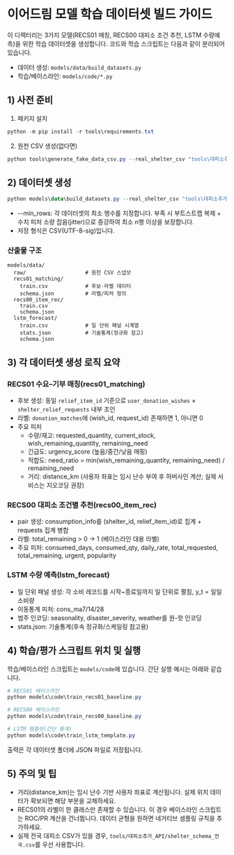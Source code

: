# 이어드림 모델 학습 데이터셋 빌드 가이드

이 디렉터리는 3가지 모델(RECS01 매칭, RECS00 대피소 조건 추천, LSTM 수량예측)을 위한 학습 데이터셋을 생성합니다. 코드와 학습 스크립트는 다음과 같이 분리되어 있습니다.

- 데이터 생성: `models/data/build_datasets.py`
- 학습/베이스라인: `models/code/*.py`

## 1) 사전 준비
1. 패키지 설치
```powershell
python -m pip install -r tools\requirements.txt
```
2. 원천 CSV 생성(없다면)
```powershell
python tools\generate_fake_data_csv.py --real_shelter_csv "tools\대피소추가_API\shelter_schema_전국.csv" --seed 42
```

## 2) 데이터셋 생성
```powershell
python models\data\build_datasets.py --real_shelter_csv "tools\대피소추가_API\shelter_schema_전국.csv" --seed 42 --min_rows 30000
```
- --min_rows: 각 데이터셋의 최소 행수를 지정합니다. 부족 시 부트스트랩 복제 + 수치 피처 소량 잡음(jitter)으로 증강하여 최소 n행 이상을 보장합니다.
- 저장 형식은 CSV(UTF-8-sig)입니다.

### 산출물 구조
```
models/data/
  raw/                   # 원천 CSV 스냅샷
  recs01_matching/
    train.csv            # 후보-라벨 데이터
    schema.json          # 라벨/피처 정의
  recs00_item_rec/
    train.csv
    schema.json
  lstm_forecast/
    train.csv            # 일 단위 패널 시계열
    stats.json           # 기술통계(정규화 참고)
    schema.json
```

## 3) 각 데이터셋 생성 로직 요약

### RECS01 수요–기부 매칭(recs01_matching)
- 후보 생성: 동일 `relief_item_id` 기준으로 `user_donation_wishes` × `shelter_relief_requests` 내부 조인
- 라벨: `donation_matches`에 (wish_id, request_id) 존재하면 1, 아니면 0
- 주요 피처
  - 수량/재고: requested_quantity, current_stock, wish_remaining_quantity, remaining_need
  - 긴급도: urgency_score (높음/중간/낮음 매핑)
  - 적합도: need_ratio = min(wish_remaining_quantity, remaining_need) / remaining_need
  - 거리: distance_km (사용자 좌표는 임시 난수 부여 후 허버사인 계산; 실제 서비스는 지오코딩 권장)

### RECS00 대피소 조건별 추천(recs00_item_rec)
- pair 생성: consumption_info를 (shelter_id, relief_item_id)로 집계 + requests 집계 병합
- 라벨: total_remaining > 0 → 1 (베이스라인 대용 라벨)
- 주요 피처: consumed_days, consumed_qty, daily_rate, total_requested, total_remaining, urgent, popularity

### LSTM 수량 예측(lstm_forecast)
- 일 단위 패널 생성: 각 소비 레코드를 시작~종료일까지 일 단위로 펼침, y_t = 일일 소비량
- 이동통계 피처: cons_ma7/14/28
- 범주 인코딩: seasonality, disaster_severity, weather를 원-핫 인코딩
- stats.json: 기술통계(후속 정규화/스케일링 참고용)

## 4) 학습/평가 스크립트 위치 및 실행
학습/베이스라인 스크립트는 `models/code`에 있습니다. 간단 실행 예시는 아래와 같습니다.

```powershell
# RECS01 베이스라인
python models\code\train_recs01_baseline.py

# RECS00 베이스라인
python models\code\train_recs00_baseline.py

# LSTM 템플릿(간단 통계)
python models\code\train_lstm_template.py
```

출력은 각 데이터셋 폴더에 JSON 파일로 저장됩니다.

## 5) 주의 및 팁
- 거리(distance_km)는 임시 난수 기반 사용자 좌표로 계산됩니다. 실제 위치 데이터가 확보되면 해당 부분을 교체하세요.
- RECS01의 라벨이 한 클래스만 존재할 수 있습니다. 이 경우 베이스라인 스크립트는 ROC/PR 계산을 건너뜁니다. 데이터 균형을 원하면 네거티브 샘플링 규칙을 추가하세요.
- 실제 전국 대피소 CSV가 있을 경우, `tools/대피소추가_API/shelter_schema_전국.csv`를 우선 사용합니다.
